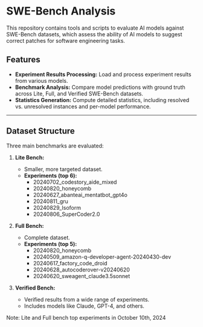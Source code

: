 # SWE-Bench Analysis

This repository contains tools and scripts to evaluate AI models against SWE-Bench datasets, which assess the ability of AI models to suggest correct patches for software engineering tasks.

## Features

- **Experiment Results Processing:** Load and process experiment results from various models.
- **Benchmark Analysis:** Compare model predictions with ground truth across Lite, Full, and Verified SWE-Bench datasets.
- **Statistics Generation:** Compute detailed statistics, including resolved vs. unresolved instances and per-model performance.

---

## Dataset Structure

Three main benchmarks are evaluated:

1. **Lite Bench:**
   - Smaller, more targeted dataset.
   - **Experiments (top 6):**
     - 20240702_codestory_aide_mixed
     - 20240820_honeycomb
     - 20240627_abanteai_mentatbot_gpt4o
     - 20240811_gru
     - 20240829_Isoform
     - 20240806_SuperCoder2.0

2. **Full Bench:**
   - Complete dataset.
   - **Experiments (top 5):**
     - 20240820_honeycomb
     - 20240509_amazon-q-developer-agent-20240430-dev
     - 20240617_factory_code_droid
     - 20240628_autocoderover-v20240620
     - 20240620_sweagent_claude3.5sonnet

3. **Verified Bench:**
   - Verified results from a wide range of experiments.
   - Includes models like Claude, GPT-4, and others.
  
Note: Lite and Full bench top experiments in October 10th, 2024
